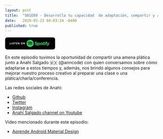 ```yaml
---
layout: post
title:  "S01E09 - Desarrolla tu capacidad  de adaptación, compartir y aprender más"
date:   2020-05-23 04:03:34 -0400
published: true
---
```


[<img src="/spotify-podcast-badge.png">]()

En este episodio tuvimos la oportunidad de compartir una amena plática junto a Anahi Salgado 🇲🇽 (@anncode) con quien conversamos sobre cómo adaptarse a estos tiempos y, además, nos brindó algunos consejos para mejorar nuestro proceso creativo al preparar una clase o una plática/charla/conferencia.

Las redes sociales de Anahi:

* [Github](https://github.com/anncode1)
* [Twitter](https://twitter.com/anncode)
* [Instagram](https://instagram.com/anncode)
* [Anahí Salgado channel on Youtube](https://www.youtube.com/anahisalgado)

Video mencionado durante este episodio:

* [Aprende Android Material Design](https://www.youtube.com/watch?v=KF-OddyWamg)
